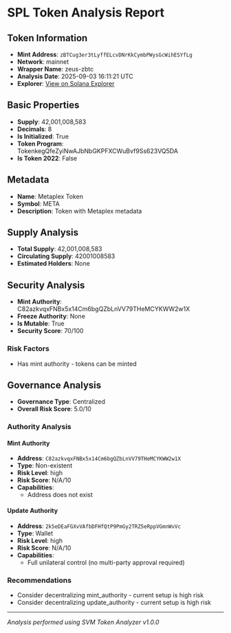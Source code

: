 # SPL Token Analysis Report

## Token Information
- **Mint Address**: `zBTCug3er3tLyffELcvDNrKkCymbPWysGcWihESYfLg`
- **Network**: mainnet
- **Wrapper Name**: zeus-zbtc
- **Analysis Date**: 2025-09-03 16:11:21 UTC
- **Explorer**: [View on Solana Explorer](https://explorer.solana.com/address/zBTCug3er3tLyffELcvDNrKkCymbPWysGcWihESYfLg)

## Basic Properties
- **Supply**: 42,001,008,583
- **Decimals**: 8
- **Is Initialized**: True
- **Token Program**: TokenkegQfeZyiNwAJbNbGKPFXCWuBvf9Ss623VQ5DA
- **Is Token 2022**: False

## Metadata
- **Name**: Metaplex Token
- **Symbol**: META
- **Description**: Token with Metaplex metadata

## Supply Analysis
- **Total Supply**: 42,001,008,583
- **Circulating Supply**: 42001008583
- **Estimated Holders**: None

## Security Analysis
- **Mint Authority**: C82azkvqxFNBx5x14Cm6bgQZbLnVV79THeMCYKWW2w1X
- **Freeze Authority**: None
- **Is Mutable**: True
- **Security Score**: 70/100

### Risk Factors
- Has mint authority - tokens can be minted

## Governance Analysis
- **Governance Type**: Centralized
- **Overall Risk Score**: 5.0/10

### Authority Analysis

#### Mint Authority
- **Address**: `C82azkvqxFNBx5x14Cm6bgQZbLnVV79THeMCYKWW2w1X`
- **Type**: Non-existent
- **Risk Level**: high
- **Risk Score**: N/A/10
- **Capabilities**:
  - Address does not exist

#### Update Authority
- **Address**: `2k5eDEaFGXvVAfbDFHfQtP9PmGy2TRZ5eRppVGmnWvVc`
- **Type**: Wallet
- **Risk Level**: high
- **Risk Score**: N/A/10
- **Capabilities**:
  - Full unilateral control (no multi-party approval required)

### Recommendations
- Consider decentralizing mint_authority - current setup is high risk
- Consider decentralizing update_authority - current setup is high risk

---
*Analysis performed using SVM Token Analyzer v1.0.0*
